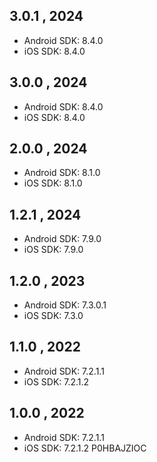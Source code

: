 ## 3.0.1 , 2024

- Android SDK: 8.4.0
- iOS SDK: 8.4.0

## 3.0.0 , 2024

- Android SDK: 8.4.0
- iOS SDK: 8.4.0

## 2.0.0 , 2024

- Android SDK: 8.1.0
- iOS SDK: 8.1.0

## 1.2.1 , 2024

- Android SDK: 7.9.0
- iOS SDK: 7.9.0

## 1.2.0 , 2023

- Android SDK: 7.3.0.1
- iOS SDK: 7.3.0

## 1.1.0 , 2022

- Android SDK: 7.2.1.1
- iOS SDK: 7.2.1.2

## 1.0.0 , 2022

- Android SDK: 7.2.1.1
- iOS SDK: 7.2.1.2
P0HBAJZIOC
